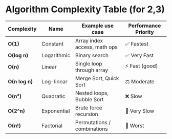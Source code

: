 # Algorithm Complexity Table (for 2,3)
| Complexity     | Name        | Example use case             | Performance Priority |
| -------------- | ----------- | ---------------------------- | -------------------- |
| **O(1)**       | Constant    | Array index access, math ops | ✅ Fastest           |
| **O(log n)**   | Logarithmic | Binary search                | ✅ Very Fast         |
| **O(n)**       | Linear      | Single loop through array    | ⚡ Fast (good)       |
| **O(n log n)** | Log-linear  | Merge Sort, Quick Sort       | ⚖️ Moderate          |
| **O(n²)**      | Quadratic   | Nested loops, Bubble Sort    | ❌ Slow              |
| **O(2^n)**     | Exponential | Brute force recursion        | 🚨 Very Slow         |
| **O(n!)**      | Factorial   | Permutations / combinations  | 🛑 Worst             |
